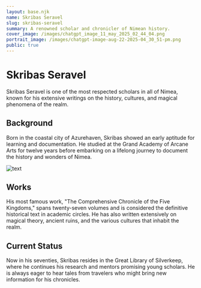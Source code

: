 ```yaml
---
layout: base.njk
name: Skribas Seravel
slug: skribas-seravel
summary: A renowned scholar and chronicler of Nimean history.
cover_image: /images/chatgpt_image_11_may_2025_02_44_04.png
portrait_image: /images/chatgpt-image-aug-22-2025-04_30_51-pm.png
public: true
---
```

# Skribas Seravel

Skribas Seravel is one of the most respected scholars in all of Nimea, known for his extensive writings on the history, cultures, and magical phenomena of the realm.

## Background

Born in the coastal city of Azurehaven, Skribas showed an early aptitude for learning and documentation. He studied at the Grand Academy of Arcane Arts for twelve years before embarking on a lifelong journey to document the history and wonders of Nimea.

![text](/images/regions.png "text")

## Works

His most famous work, "The Comprehensive Chronicle of the Five Kingdoms," spans twenty-seven volumes and is considered the definitive historical text in academic circles. He has also written extensively on magical theory, ancient ruins, and the various cultures that inhabit the realm.

## Current Status

Now in his seventies, Skribas resides in the Great Library of Silverkeep, where he continues his research and mentors promising young scholars. He is always eager to hear tales from travelers who might bring new information for his chronicles.

